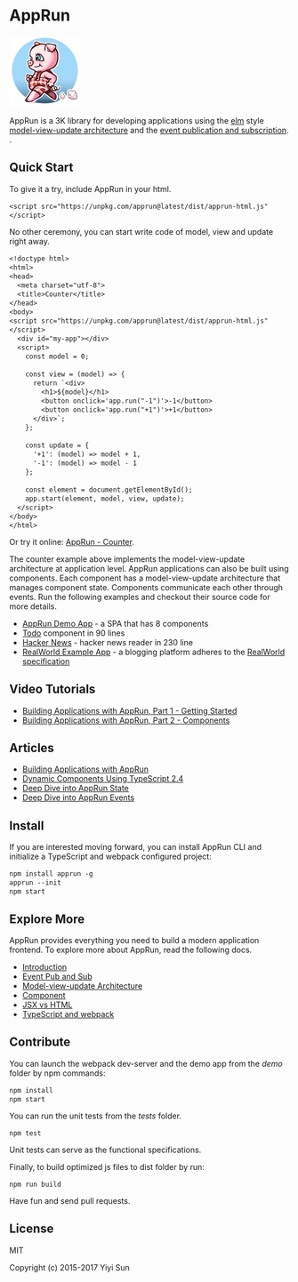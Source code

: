 # AppRun

![logo](logo.png)

AppRun is a 3K library for developing applications using the [elm](http://elm-lang.org/) style
[model-view-update architecture](https://guide.elm-lang.org/architecture/)
and the [event publication and subscription](docs/event-pubsub.md).
.
## Quick Start

To give it a try, include AppRun in your html.
```
<script src="https://unpkg.com/apprun@latest/dist/apprun-html.js"</script>
```

No other ceremony, you can start write code of model, view and update right away.

```
<!doctype html>
<html>
<head>
  <meta charset="utf-8">
  <title>Counter</title>
</head>
<body>
<script src="https://unpkg.com/apprun@latest/dist/apprun-html.js"</script>
  <div id="my-app"></div>
  <script>
    const model = 0;

    const view = (model) => {
      return `<div>
        <h1>${model}</h1>
        <button onclick='app.run("-1")'>-1</button>
        <button onclick='app.run("+1")'>+1</button>
      </div>`;
    };

    const update = {
      '+1': (model) => model + 1,
      '-1': (model) => model - 1
    };

    const element = document.getElementById();
    app.start(element, model, view, update);
  </script>
</body>
</html>
```

Or try it online: [AppRun - Counter](https://jsfiddle.net/ap1kgyeb/4).

The counter example above implements the model-view-update architecture at application level. AppRun applications can also be built using components. Each component has a model-view-update architecture that manages component state. Components communicate each other through events. Run the following examples and checkout their source code for more details.

* [AppRun Demo App](https://yysun.github.io/apprun-examples/) - a SPA that has 8 components
* [Todo](https://yysun.github.io/apprun-examples/#todo) component in 90 lines
* [Hacker News](https://yysun.github.io/apprun-hn) - hacker news reader in 230 line
* [RealWorld Example App](https://github.com/yysun/realworld-starter-kit) - a blogging platform adheres to the [RealWorld specification](https://github.com/gothinkster/realworld) 

## Video Tutorials

* [Building Applications with AppRun, Part 1 - Getting Started](https://www.youtube.com/watch?v=RuRmXEN2-xI)
* [Building Applications with AppRun, Part 2 - Components](https://www.youtube.com/watch?v=qkP6HvZmhtY)

## Articles

* [Building Applications with AppRun](https://medium.com/@yiyisun/building-applications-with-apprun-d103cd461bae)
* [Dynamic Components Using TypeScript 2.4](https://medium.com/@yiyisun/dynamic-components-using-typescript-2-4-de109be6d135)
* [Deep Dive into AppRun State](https://medium.com/@yiyisun/deep-dive-into-apprun-state-3d6fb58b1521)
* [Deep Dive into AppRun Events]()

## Install

If you are interested moving forward, you can install AppRun CLI and initialize a TypeScript and webpack configured project:
```
npm install apprun -g
apprun --init
npm start

```

## Explore More

AppRun provides everything you need to build a modern application frontend. To explore more about AppRun, read the following docs.

* [Introduction](docs/README.md)
* [Event Pub and Sub](docs/event-pubsub.md)
* [Model-view-update Architecture](docs/concept.md)
* [Component](docs/component.md)
* [JSX vs HTML](docs/jsx-html.md)
* [TypeScript and webpack](docs/build.md)



## Contribute

You can launch the webpack dev-server and the demo app from the _demo_ folder by npm commands:
```
npm install
npm start
```

You can run the unit tests from the _tests_ folder.
```
npm test
```
Unit tests can serve as the functional specifications.

Finally, to build optimized js files to dist folder by run:
```
npm run build
```

Have fun and send pull requests.

## License

MIT

Copyright (c) 2015-2017 Yiyi Sun